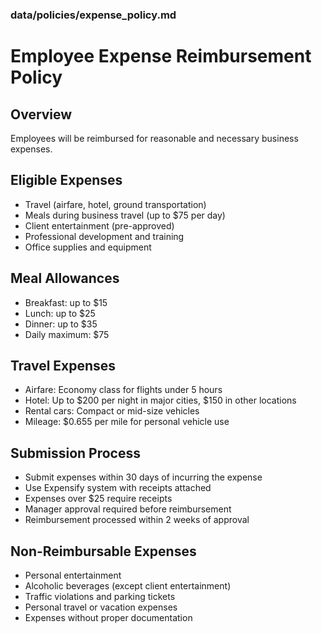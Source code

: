 ### data/policies/expense_policy.md

# Employee Expense Reimbursement Policy

## Overview
Employees will be reimbursed for reasonable and necessary business expenses.

## Eligible Expenses
- Travel (airfare, hotel, ground transportation)
- Meals during business travel (up to $75 per day)
- Client entertainment (pre-approved)
- Professional development and training
- Office supplies and equipment

## Meal Allowances
- Breakfast: up to $15
- Lunch: up to $25
- Dinner: up to $35
- Daily maximum: $75

## Travel Expenses
- Airfare: Economy class for flights under 5 hours
- Hotel: Up to $200 per night in major cities, $150 in other locations
- Rental cars: Compact or mid-size vehicles
- Mileage: $0.655 per mile for personal vehicle use

## Submission Process
- Submit expenses within 30 days of incurring the expense
- Use Expensify system with receipts attached
- Expenses over $25 require receipts
- Manager approval required before reimbursement
- Reimbursement processed within 2 weeks of approval

## Non-Reimbursable Expenses
- Personal entertainment
- Alcoholic beverages (except client entertainment)
- Traffic violations and parking tickets
- Personal travel or vacation expenses
- Expenses without proper documentation

